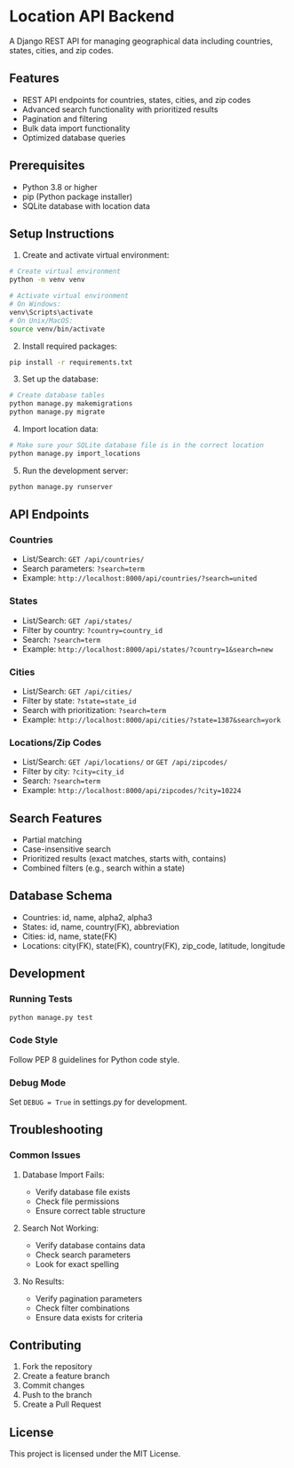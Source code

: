 # Location API Backend

A Django REST API for managing geographical data including countries, states, cities, and zip codes.

## Features
- REST API endpoints for countries, states, cities, and zip codes
- Advanced search functionality with prioritized results
- Pagination and filtering
- Bulk data import functionality
- Optimized database queries

## Prerequisites
- Python 3.8 or higher
- pip (Python package installer)
- SQLite database with location data

## Setup Instructions

1. Create and activate virtual environment:
```bash
# Create virtual environment
python -m venv venv

# Activate virtual environment
# On Windows:
venv\Scripts\activate
# On Unix/MacOS:
source venv/bin/activate
```

2. Install required packages:
```bash
pip install -r requirements.txt
```

3. Set up the database:
```bash
# Create database tables
python manage.py makemigrations
python manage.py migrate
```

4. Import location data:
```bash
# Make sure your SQLite database file is in the correct location
python manage.py import_locations
```

5. Run the development server:
```bash
python manage.py runserver
```

## API Endpoints

### Countries
- List/Search: `GET /api/countries/`
- Search parameters: `?search=term`
- Example: `http://localhost:8000/api/countries/?search=united`

### States
- List/Search: `GET /api/states/`
- Filter by country: `?country=country_id`
- Search: `?search=term`
- Example: `http://localhost:8000/api/states/?country=1&search=new`

### Cities
- List/Search: `GET /api/cities/`
- Filter by state: `?state=state_id`
- Search with prioritization: `?search=term`
- Example: `http://localhost:8000/api/cities/?state=1387&search=york`

### Locations/Zip Codes
- List/Search: `GET /api/locations/` or `GET /api/zipcodes/`
- Filter by city: `?city=city_id`
- Search: `?search=term`
- Example: `http://localhost:8000/api/zipcodes/?city=10224`

## Search Features
- Partial matching
- Case-insensitive search
- Prioritized results (exact matches, starts with, contains)
- Combined filters (e.g., search within a state)

## Database Schema
- Countries: id, name, alpha2, alpha3
- States: id, name, country(FK), abbreviation
- Cities: id, name, state(FK)
- Locations: city(FK), state(FK), country(FK), zip_code, latitude, longitude

## Development

### Running Tests
```bash
python manage.py test
```

### Code Style
Follow PEP 8 guidelines for Python code style.

### Debug Mode
Set `DEBUG = True` in settings.py for development.

## Troubleshooting

### Common Issues

1. Database Import Fails:
   - Verify database file exists
   - Check file permissions
   - Ensure correct table structure

2. Search Not Working:
   - Verify database contains data
   - Check search parameters
   - Look for exact spelling

3. No Results:
   - Verify pagination parameters
   - Check filter combinations
   - Ensure data exists for criteria

## Contributing
1. Fork the repository
2. Create a feature branch
3. Commit changes
4. Push to the branch
5. Create a Pull Request

## License
This project is licensed under the MIT License.
